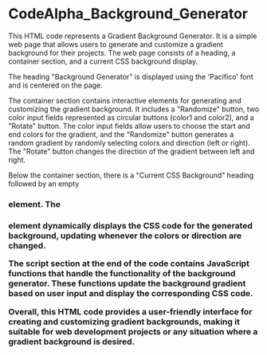 # CodeAlpha_Background_Generator
This HTML code represents a Gradient Background Generator. It is a simple web page that allows users to generate and customize a gradient background for their projects. The web page consists of a heading, a container section, and a current CSS background display.

The heading "Background Generator" is displayed using the 'Pacifico' font and is centered on the page.

The container section contains interactive elements for generating and customizing the gradient background. It includes a "Randomize" button, two color input fields represented as circular buttons (color1 and color2), and a "Rotate" button. The color input fields allow users to choose the start and end colors for the gradient, and the "Randomize" button generates a random gradient by randomly selecting colors and direction (left or right). The "Rotate" button changes the direction of the gradient between left and right.

Below the container section, there is a "Current CSS Background" heading followed by an empty <h3> element. The <h3> element dynamically displays the CSS code for the generated background, updating whenever the colors or direction are changed.

The script section at the end of the code contains JavaScript functions that handle the functionality of the background generator. These functions update the background gradient based on user input and display the corresponding CSS code.

Overall, this HTML code provides a user-friendly interface for creating and customizing gradient backgrounds, making it suitable for web development projects or any situation where a gradient background is desired.
